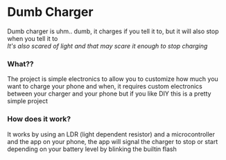 # Dumb Charger
Dumb charger is uhm.. dumb, it charges if you tell it to, but it will also stop when you tell it to\
*It's also scared of light and that may scare it enough to stop charging*

### What??
The project is simple electronics to allow you to customize how much you want to charge your phone and when, it requires custom electronics between your charger and your phone but if you like DIY this is a pretty simple project

### How does it work?
It works by using an LDR (light dependent resistor) and a microcontroller and the app on your phone, the app will signal the charger to stop or start depending on your battery level by blinking the builtin flash
